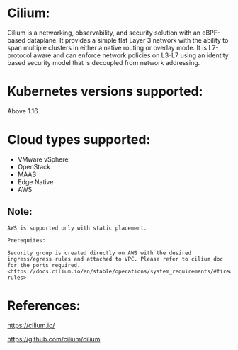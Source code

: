 # Cilium:
Cilium is a networking, observability, and security solution with an eBPF-based dataplane. It provides a simple flat Layer 3 network with the ability to span multiple clusters in either a native routing or overlay mode. It is L7-protocol aware and can enforce network policies on L3-L7 using an identity based security model that is decoupled from network addressing.

# Kubernetes versions supported:
Above 1.16

# Cloud types supported:
* VMware vSphere
* OpenStack
* MAAS
* Edge Native
* AWS

## Note:

	AWS is supported only with static placement. 

	Prerequites:

	Security group is created directly on AWS with the desired ingress/egress rules and attached to VPC. Please refer to cilium doc for the ports required. 
	<https://docs.cilium.io/en/stable/operations/system_requirements/#firewall-rules>

# References:
<https://cilium.io/>

<https://github.com/cilium/cilium>
